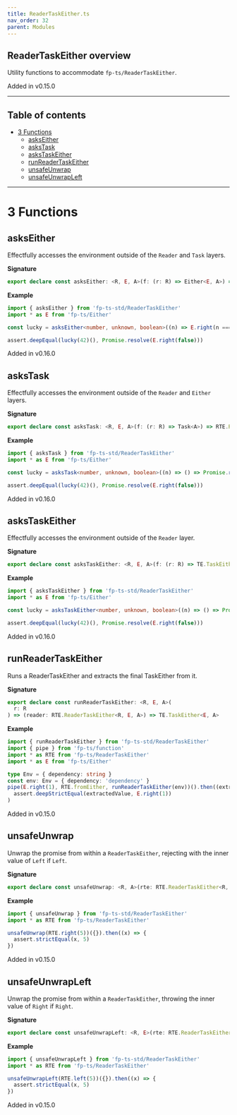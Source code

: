 ```yaml
---
title: ReaderTaskEither.ts
nav_order: 32
parent: Modules
---
```


## ReaderTaskEither overview

Utility functions to accommodate `fp-ts/ReaderTaskEither`.

Added in v0.15.0

---

<h2 class="text-delta">Table of contents</h2>

- [3 Functions](#3-functions)
  - [asksEither](#askseither)
  - [asksTask](#askstask)
  - [asksTaskEither](#askstaskeither)
  - [runReaderTaskEither](#runreadertaskeither)
  - [unsafeUnwrap](#unsafeunwrap)
  - [unsafeUnwrapLeft](#unsafeunwrapleft)

---

# 3 Functions

## asksEither

Effectfully accesses the environment outside of the `Reader` and `Task`
layers.

**Signature**

```ts
export declare const asksEither: <R, E, A>(f: (r: R) => Either<E, A>) => RTE.ReaderTaskEither<R, E, A>
```

**Example**

```ts
import { asksEither } from 'fp-ts-std/ReaderTaskEither'
import * as E from 'fp-ts/Either'

const lucky = asksEither<number, unknown, boolean>((n) => E.right(n === Date.now()))

assert.deepEqual(lucky(42)(), Promise.resolve(E.right(false)))
```

Added in v0.16.0

## asksTask

Effectfully accesses the environment outside of the `Reader` and `Either`
layers.

**Signature**

```ts
export declare const asksTask: <R, E, A>(f: (r: R) => Task<A>) => RTE.ReaderTaskEither<R, E, A>
```

**Example**

```ts
import { asksTask } from 'fp-ts-std/ReaderTaskEither'
import * as E from 'fp-ts/Either'

const lucky = asksTask<number, unknown, boolean>((n) => () => Promise.resolve(n === Date.now()))

assert.deepEqual(lucky(42)(), Promise.resolve(E.right(false)))
```

Added in v0.16.0

## asksTaskEither

Effectfully accesses the environment outside of the `Reader` layer.

**Signature**

```ts
export declare const asksTaskEither: <R, E, A>(f: (r: R) => TE.TaskEither<E, A>) => RTE.ReaderTaskEither<R, E, A>
```

**Example**

```ts
import { asksTaskEither } from 'fp-ts-std/ReaderTaskEither'
import * as E from 'fp-ts/Either'

const lucky = asksTaskEither<number, unknown, boolean>((n) => () => Promise.resolve(E.right(n === Date.now())))

assert.deepEqual(lucky(42)(), Promise.resolve(E.right(false)))
```

Added in v0.16.0

## runReaderTaskEither

Runs a ReaderTaskEither and extracts the final TaskEither from it.

**Signature**

```ts
export declare const runReaderTaskEither: <R, E, A>(
  r: R
) => (reader: RTE.ReaderTaskEither<R, E, A>) => TE.TaskEither<E, A>
```

**Example**

```ts
import { runReaderTaskEither } from 'fp-ts-std/ReaderTaskEither'
import { pipe } from 'fp-ts/function'
import * as RTE from 'fp-ts/ReaderTaskEither'
import * as E from 'fp-ts/Either'

type Env = { dependency: string }
const env: Env = { dependency: 'dependency' }
pipe(E.right(1), RTE.fromEither, runReaderTaskEither(env))().then((extractedValue) =>
  assert.deepStrictEqual(extractedValue, E.right(1))
)
```

Added in v0.15.0

## unsafeUnwrap

Unwrap the promise from within a `ReaderTaskEither`, rejecting with the inner
value of `Left` if `Left`.

**Signature**

```ts
export declare const unsafeUnwrap: <R, A>(rte: RTE.ReaderTaskEither<R, unknown, A>) => (r: R) => Promise<A>
```

**Example**

```ts
import { unsafeUnwrap } from 'fp-ts-std/ReaderTaskEither'
import * as RTE from 'fp-ts/ReaderTaskEither'

unsafeUnwrap(RTE.right(5))({}).then((x) => {
  assert.strictEqual(x, 5)
})
```

Added in v0.15.0

## unsafeUnwrapLeft

Unwrap the promise from within a `ReaderTaskEither`, throwing the inner
value of `Right` if `Right`.

**Signature**

```ts
export declare const unsafeUnwrapLeft: <R, E>(rte: RTE.ReaderTaskEither<R, E, unknown>) => (r: R) => Promise<E>
```

**Example**

```ts
import { unsafeUnwrapLeft } from 'fp-ts-std/ReaderTaskEither'
import * as RTE from 'fp-ts/ReaderTaskEither'

unsafeUnwrapLeft(RTE.left(5))({}).then((x) => {
  assert.strictEqual(x, 5)
})
```

Added in v0.15.0

